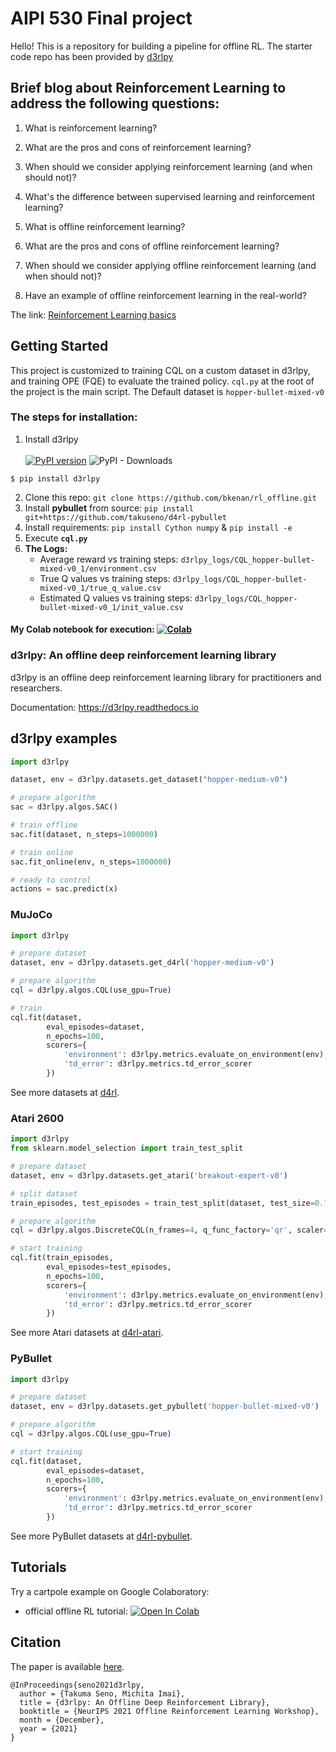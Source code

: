 # AIPI 530 Final project 


Hello! This is a repository for building  a pipeline for offline RL. 
The starter code repo has been provided by [d3rlpy](https://github.com/takuseno/d3rlpy) 


## Brief blog about Reinforcement Learning to address the following questions:

1. What is reinforcement learning?

2. What are the pros and cons of reinforcement learning?

3. When should we consider applying reinforcement learning (and when should not)?

4. What's the difference between supervised learning and reinforcement learning?

5. What is offline reinforcement learning?

6. What are the pros and cons of offline reinforcement learning?

7. When should we consider applying offline reinforcement learning (and when should not)?

8. Have an example of offline reinforcement learning in the real-world?

The link: [Reinforcement Learning basics](https://medium.com/@kanan.bk/reinforcement-learning-basics-f90b1a2fd3c8) 


## Getting Started 

This project is customized to training CQL on a custom dataset in d3rlpy, and training OPE (FQE) to 
evaluate the trained policy. `cql.py` at the root of the project is the main script. The Default dataset is `hopper-bullet-mixed-v0`

### The steps for installation:

1. Install d3rlpy <br /> <br />
[![PyPI version](https://badge.fury.io/py/d3rlpy.svg)](https://badge.fury.io/py/d3rlpy)
![PyPI - Downloads](https://img.shields.io/pypi/dm/d3rlpy)
```
$ pip install d3rlpy
```
2. Clone this repo: `git clone https://github.com/bkenan/rl_offline.git`
3. Install **pybullet** from source: `pip install git+https://github.com/takuseno/d4rl-pybullet`
4. Install requirements: `pip install Cython numpy` & `pip install -e`
5. Execute **`cql.py`** 
6. **The Logs:**
   * Average reward vs training steps: `d3rlpy_logs/CQL_hopper-bullet-mixed-v0_1/environment.csv`
   * True Q values vs training steps: `d3rlpy_logs/CQL_hopper-bullet-mixed-v0_1/true_q_value.csv`
   * Estimated Q values vs training steps: `d3rlpy_logs/CQL_hopper-bullet-mixed-v0_1/init_value.csv`
   
#### My Colab notebook for execution: [![Colab](https://colab.research.google.com/assets/colab-badge.svg)](https://colab.research.google.com/drive/1cof3Cyk7FTam3q4IkRhgHO2GpKYEXfzn?usp=sharing) 


### d3rlpy: An offline deep reinforcement learning library
d3rlpy is an offline deep reinforcement learning library for practitioners and researchers.

Documentation: https://d3rlpy.readthedocs.io

## d3rlpy examples

```py
import d3rlpy

dataset, env = d3rlpy.datasets.get_dataset("hopper-medium-v0")

# prepare algorithm
sac = d3rlpy.algos.SAC()

# train offline
sac.fit(dataset, n_steps=1000000)

# train online
sac.fit_online(env, n_steps=1000000)

# ready to control
actions = sac.predict(x)
```

### MuJoCo
```py
import d3rlpy

# prepare dataset
dataset, env = d3rlpy.datasets.get_d4rl('hopper-medium-v0')

# prepare algorithm
cql = d3rlpy.algos.CQL(use_gpu=True)

# train
cql.fit(dataset,
        eval_episodes=dataset,
        n_epochs=100,
        scorers={
            'environment': d3rlpy.metrics.evaluate_on_environment(env),
            'td_error': d3rlpy.metrics.td_error_scorer
        })
```
See more datasets at [d4rl](https://github.com/rail-berkeley/d4rl).

### Atari 2600
```py
import d3rlpy
from sklearn.model_selection import train_test_split

# prepare dataset
dataset, env = d3rlpy.datasets.get_atari('breakout-expert-v0')

# split dataset
train_episodes, test_episodes = train_test_split(dataset, test_size=0.1)

# prepare algorithm
cql = d3rlpy.algos.DiscreteCQL(n_frames=4, q_func_factory='qr', scaler='pixel', use_gpu=True)

# start training
cql.fit(train_episodes,
        eval_episodes=test_episodes,
        n_epochs=100,
        scorers={
            'environment': d3rlpy.metrics.evaluate_on_environment(env),
            'td_error': d3rlpy.metrics.td_error_scorer
        })
```
See more Atari datasets at [d4rl-atari](https://github.com/takuseno/d4rl-atari).

### PyBullet

```py
import d3rlpy

# prepare dataset
dataset, env = d3rlpy.datasets.get_pybullet('hopper-bullet-mixed-v0')

# prepare algorithm
cql = d3rlpy.algos.CQL(use_gpu=True)

# start training
cql.fit(dataset,
        eval_episodes=dataset,
        n_epochs=100,
        scorers={
            'environment': d3rlpy.metrics.evaluate_on_environment(env),
            'td_error': d3rlpy.metrics.td_error_scorer
        })
```
See more PyBullet datasets at [d4rl-pybullet](https://github.com/takuseno/d4rl-pybullet).

## Tutorials 
Try a cartpole example on Google Colaboratory:
 * official offline RL tutorial: [![Open In Colab](https://colab.research.google.com/assets/colab-badge.svg)](https://colab.research.google.com/github/takuseno/d3rlpy/blob/master/tutorials/cartpole.ipynb)

## Citation
The paper is available [here](https://arxiv.org/abs/2111.03788).
```
@InProceedings{seno2021d3rlpy,
  author = {Takuma Seno, Michita Imai},
  title = {d3rlpy: An Offline Deep Reinforcement Library},
  booktitle = {NeurIPS 2021 Offline Reinforcement Learning Workshop},
  month = {December},
  year = {2021}
}
```
